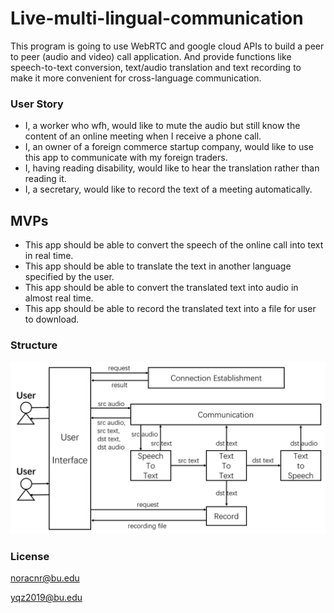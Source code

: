 # Live-multi-lingual-communication
This program is going to use WebRTC and google cloud APIs to build a peer to peer (audio and video) call application. And provide functions like speech-to-text conversion, text/audio translation and text recording to make it more convenient for cross-language communication.

### User Story
* I, a worker who wfh, would like to mute the audio but still know the content of an online meeting when I receive a phone call.
* I, an owner of a foreign commerce startup company, would like to use this app to communicate with my foreign traders.
* I, having reading disability, would like to hear the translation rather than reading it.
* I, a secretary, would like to record the text of a meeting automatically.

## MVPs
* This app should be able to convert the speech of the online call into text in real time.
* This app should be able to translate the text in another language specified by the user.
* This app should be able to convert the translated text into audio in almost real time.
* This app should be able to record the translated text into a file for user to download.

### Structure
![architecture](architecture.png)

### License
noracnr@bu.edu

yqz2019@bu.edu
